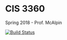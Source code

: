 # CIS 3360
Spring 2018 - Prof. McAlpin

[![Build Status](https://travis-ci.com/ctrezevant/CIS3360.svg?token=s7GijsqzNXDXsLiSxfcQ&branch=master)](https://travis-ci.com/ctrezevant/CIS3360)
